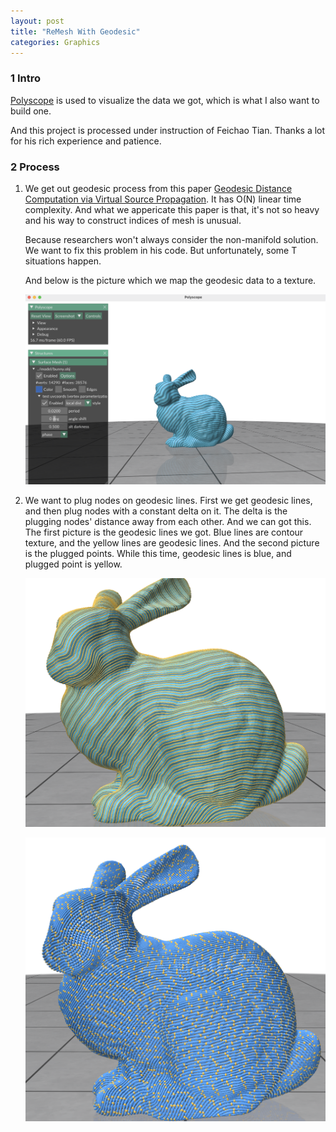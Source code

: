 ```yaml
---
layout: post
title: "ReMesh With Geodesic"
categories: Graphics
---
```


### 1 Intro

[Polyscope](https://github.com/nmwsharp/polyscope) is used to visualize the data we got, which is what I also want to build one.

And this project is processed under instruction of Feichao Tian. Thanks a lot for his rich experience and patience.

### 2 Process

1. We get out geodesic process from this paper [Geodesic Distance Computation via Virtual Source Propagation](https://onlinelibrary.wiley.com/doi/full/10.1111/cgf.14371). It has O(N) linear time complexity. And what we appericate this paper is that, it's not so heavy and his way to construct indices of mesh is unusual.

   Because researchers won't always consider the non-manifold solution. We want to fix this problem in his code. But unfortunately, some T situations happen.

   And below is the picture which we map the geodesic data to a texture.

   ![](/assets/geodesic/contour.png)

2. We want to plug nodes on geodesic lines. First we get geodesic lines, and then plug nodes with a constant delta on it.  The delta is the plugging nodes' distance away from each other. And we can got this. The first picture is the geodesic lines we got. Blue lines are contour texture, and the yellow lines are geodesic lines.  And the second picture is the plugged points. While this time, geodesic lines is blue, and plugged point is yellow.

   ![](/assets/geodesic/line.png)

   ![](/assets/geodesic/plugged.png)

   

   

